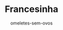 ---
layout: post-2
title: "Francesinha"
type: ["Almoço/Jantar"]
permalink: /Francesinha/
description: "Francesinha vegana com tofu, pleurothus, linguiça e curgete, regada com um molho delicioso"
image: "/assets/img/francesinha2.jpeg"
serve: 2 refeições
diet: ["s-frutos-secos"]
time-total: 60
time-prepar: 30
time-confe: 30
author: omeletes-sem-ovos
ingredients: 
  molho:
    - 1 chávena | de chá de polpa de tomate
    - 2 dl | de creveja
    - 1/2 chávena de chá | de leite vegetal
    - 1 dl | de natas vegetais
    - 1 colher de chá | de alho em pó
    - 1 folha | de louro 
    - 1 chávena  | de caldo de legumes caseiro
    - 1/2 chávena | de vinho do porto
    - 1/2 chávena | de vinho branco 
    - 1 colher de chá | de mostarda
    - 1 colher de chá | de molho de soja
    - 1 colher de chá | de molho inglês
    - "|Paprika fumada q.b."
    - "|Sal q.b."
  o recheio:
    - 4 fatias de pão de forma
    - 8 fatias | de queijo vegetal (uso da violife)
    - 100 gr | de pleurothus
    - 4 | linguiças vegan
    - 200gr | de tofu
    - 8 fatias | de crojete
instructions:
  molho:
    - Juntar os ingredientes todos numa panela, e deixar apurar bem. Quanto mais tempo melhor, mas deixar no minimo meia hora.
  a francesinha:
    - Marinar o tofu a gosto (Costumo marinar em molho de soja, alho em pó, sriracha e limão).
    - Grelhar o tofu em um fio de azeite. Guardar de lado.
    - Numa frigideira, meter um fio de azeite e deixar aquecer bem. 
    - Grelhar os cogumelos na frigideira. Temperar com sal e pimenta.
    - O mesmo para a crojete.
    - Para a linguiça cortar a meio e grelhar até ficar tostado.
    - Tostar o pão.
    - Montar a francesinha ordem de preferencia. Costumo deixar a crojete em baixo, depois o tofu, a linguiça e os pleurothus.
    - Depois meter o queijo por cima da francesinha, meter 3 conchas de molho.
    - Levar ao microondas por 1 minuto para o quejo derreter bem.
    - Está pronto a servir. Costumo fritar batatas fritas na air fryer para acompanhar
notes: 
  - "-&nbsp;O molho desta receita foi inspirado na receita do blog da [omelete sem ovos](https://www.exemplo.com)."
  - "-&nbsp;O resto da receita foi personalizado por nós, personalizem também com ingredientes que achem que fiquem bem."
---